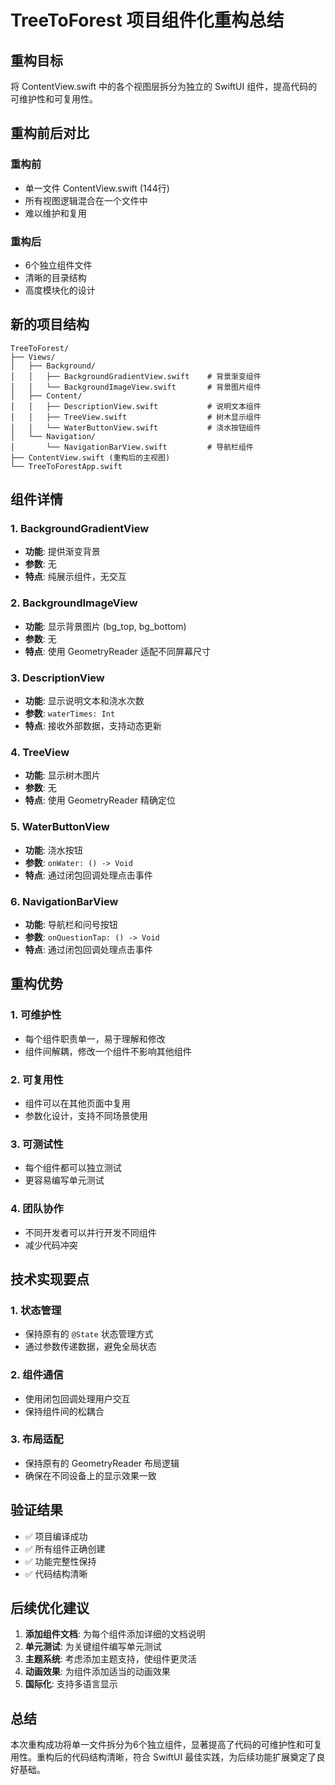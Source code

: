 # TreeToForest 项目组件化重构总结

## 重构目标
将 ContentView.swift 中的各个视图层拆分为独立的 SwiftUI 组件，提高代码的可维护性和可复用性。

## 重构前后对比

### 重构前
- 单一文件 ContentView.swift (144行)
- 所有视图逻辑混合在一个文件中
- 难以维护和复用

### 重构后
- 6个独立组件文件
- 清晰的目录结构
- 高度模块化的设计

## 新的项目结构

```
TreeToForest/
├── Views/
│   ├── Background/
│   │   ├── BackgroundGradientView.swift    # 背景渐变组件
│   │   └── BackgroundImageView.swift       # 背景图片组件
│   ├── Content/
│   │   ├── DescriptionView.swift           # 说明文本组件
│   │   ├── TreeView.swift                  # 树木显示组件
│   │   └── WaterButtonView.swift           # 浇水按钮组件
│   └── Navigation/
│       └── NavigationBarView.swift         # 导航栏组件
├── ContentView.swift (重构后的主视图)
└── TreeToForestApp.swift
```

## 组件详情

### 1. BackgroundGradientView
- **功能**: 提供渐变背景
- **参数**: 无
- **特点**: 纯展示组件，无交互

### 2. BackgroundImageView
- **功能**: 显示背景图片 (bg_top, bg_bottom)
- **参数**: 无
- **特点**: 使用 GeometryReader 适配不同屏幕尺寸

### 3. DescriptionView
- **功能**: 显示说明文本和浇水次数
- **参数**: `waterTimes: Int`
- **特点**: 接收外部数据，支持动态更新

### 4. TreeView
- **功能**: 显示树木图片
- **参数**: 无
- **特点**: 使用 GeometryReader 精确定位

### 5. WaterButtonView
- **功能**: 浇水按钮
- **参数**: `onWater: () -> Void`
- **特点**: 通过闭包回调处理点击事件

### 6. NavigationBarView
- **功能**: 导航栏和问号按钮
- **参数**: `onQuestionTap: () -> Void`
- **特点**: 通过闭包回调处理点击事件

## 重构优势

### 1. 可维护性
- 每个组件职责单一，易于理解和修改
- 组件间解耦，修改一个组件不影响其他组件

### 2. 可复用性
- 组件可以在其他页面中复用
- 参数化设计，支持不同场景使用

### 3. 可测试性
- 每个组件都可以独立测试
- 更容易编写单元测试

### 4. 团队协作
- 不同开发者可以并行开发不同组件
- 减少代码冲突

## 技术实现要点

### 1. 状态管理
- 保持原有的 `@State` 状态管理方式
- 通过参数传递数据，避免全局状态

### 2. 组件通信
- 使用闭包回调处理用户交互
- 保持组件间的松耦合

### 3. 布局适配
- 保持原有的 GeometryReader 布局逻辑
- 确保在不同设备上的显示效果一致

## 验证结果

- ✅ 项目编译成功
- ✅ 所有组件正确创建
- ✅ 功能完整性保持
- ✅ 代码结构清晰

## 后续优化建议

1. **添加组件文档**: 为每个组件添加详细的文档说明
2. **单元测试**: 为关键组件编写单元测试
3. **主题系统**: 考虑添加主题支持，使组件更灵活
4. **动画效果**: 为组件添加适当的动画效果
5. **国际化**: 支持多语言显示

## 总结

本次重构成功将单一文件拆分为6个独立组件，显著提高了代码的可维护性和可复用性。重构后的代码结构清晰，符合 SwiftUI 最佳实践，为后续功能扩展奠定了良好基础。
